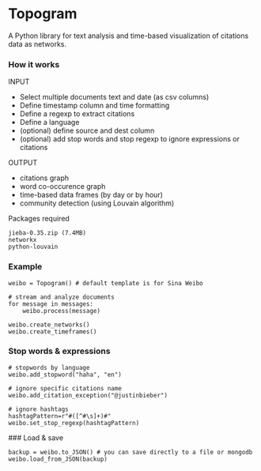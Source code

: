 # Topogram


A Python library for text analysis and time-based visualization of citations data as networks.

### How it works

INPUT

* Select multiple documents text and date (as csv columns)
* Define timestamp column and time formatting
* Define a regexp to extract citations
* Define a language
* (optional) define source and dest column
* (optional) add stop words and stop regexp to ignore expressions or citations


OUTPUT

* citations graph
* word co-occurence graph
* time-based data frames (by day or by hour)
* community detection (using Louvain algorithm)


Packages required
    
    jieba-0.35.zip (7.4MB)
    networkx
    python-louvain

### Example

    weibo = Topogram() # default template is for Sina Weibo

    # stream and analyze documents
    for message in messages:
        weibo.process(message)

    weibo.create_networks()
    weibo.create_timeframes()


### Stop words & expressions

    # stopwords by language
    weibo.add_stopword("haha", "en")

    # ignore specific citations name
    weibo.add_citation_exception("@justinbieber")
    
    # ignore hashtags
    hashtagPattern=r"#([^#\s]+)#"
    weibo.set_stop_regexp(hashtagPattern)

### Load & save

    backup = weibo.to_JSON() # you can save directly to a file or mongodb
    weibo.load_from_JSON(backup)
